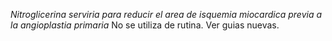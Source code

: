 *Nitroglicerina serviria para reducir el area de isquemia miocardica previa a la angioplastia primaria*
No se utiliza de rutina. Ver guias nuevas.


